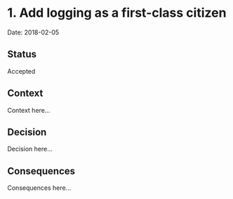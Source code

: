 # 1. Add logging as a first-class citizen

Date: 2018-02-05

## Status

Accepted

## Context

Context here...

## Decision

Decision here...

## Consequences

Consequences here...
